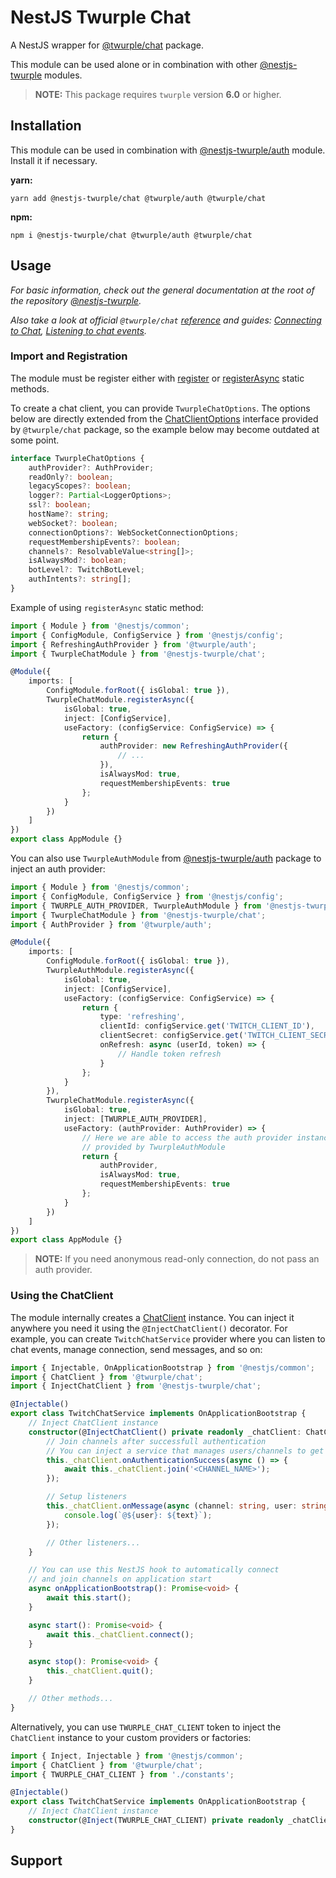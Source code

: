 # NestJS Twurple Chat

A NestJS wrapper for [@twurple/chat](https://github.com/twurple/twurple/tree/main/packages/chat) package.

This module can be used alone or in combination with other [@nestjs-twurple](https://github.com/stimulcross/nestjs-twurple) modules.

> **NOTE:** This package requires `twurple` version **6.0** or higher.

## Installation

This module can be used in combination with [@nestjs-twurple/auth](https://github.com/stimulcross/nestjs-twurple/tree/main/packages/auth) module. Install it if necessary.

**yarn:**

```
yarn add @nestjs-twurple/chat @twurple/auth @twurple/chat
```

**npm:**

```
npm i @nestjs-twurple/chat @twurple/auth @twurple/chat
```

## Usage

_For basic information, check out the general documentation at the root of the repository [@nestjs-twurple](https://github.com/stimulcross/nestjs-twurple)._

_Also take a look at official `@twurple/chat` [reference](https://twurple.js.org/reference/chat) and guides: [Connecting to Chat](https://twurple.js.org/docs/getting-data/chat/connecting-to-chat.html), [Listening to chat events](https://twurple.js.org/docs/getting-data/chat/listening-to-events.html)._

### Import and Registration

The module must be register either with [register](https://github.com/stimulcross/nestjs-twurple#sync-module-configuration) or [registerAsync](https://github.com/stimulcross/nestjs-twurple#async-module-configuration) static methods.

To create a chat client, you can provide `TwurpleChatOptions`. The options below are directly extended from the [ChatClientOptions](https://twurple.js.org/reference/chat/interfaces/ChatClientOptions.html) interface provided by `@twurple/chat` package, so the example below may become outdated at some point.

```ts
interface TwurpleChatOptions {
	authProvider?: AuthProvider;
	readOnly?: boolean;
	legacyScopes?: boolean;
	logger?: Partial<LoggerOptions>;
	ssl?: boolean;
	hostName?: string;
	webSocket?: boolean;
	connectionOptions?: WebSocketConnectionOptions;
	requestMembershipEvents?: boolean;
	channels?: ResolvableValue<string[]>;
	isAlwaysMod?: boolean;
	botLevel?: TwitchBotLevel;
	authIntents?: string[];
}
```

Example of using `registerAsync` static method:

```ts
import { Module } from '@nestjs/common';
import { ConfigModule, ConfigService } from '@nestjs/config';
import { RefreshingAuthProvider } from '@twurple/auth';
import { TwurpleChatModule } from '@nestjs-twurple/chat';

@Module({
	imports: [
		ConfigModule.forRoot({ isGlobal: true }),
		TwurpleChatModule.registerAsync({
			isGlobal: true,
			inject: [ConfigService],
			useFactory: (configService: ConfigService) => {
				return {
					authProvider: new RefreshingAuthProvider({
						// ...
					}),
					isAlwaysMod: true,
					requestMembershipEvents: true
				};
			}
		})
	]
})
export class AppModule {}
```

You can also use `TwurpleAuthModule` from [@nestjs-twurple/auth](https://github.com/stimulcross/nestjs-twurple/tree/main/packages/auth) package to inject an auth provider:

```ts
import { Module } from '@nestjs/common';
import { ConfigModule, ConfigService } from '@nestjs/config';
import { TWURPLE_AUTH_PROVIDER, TwurpleAuthModule } from '@nestjs-twurple/auth';
import { TwurpleChatModule } from '@nestjs-twurple/chat';
import { AuthProvider } from '@twurple/auth';

@Module({
	imports: [
		ConfigModule.forRoot({ isGlobal: true }),
		TwurpleAuthModule.registerAsync({
			isGlobal: true,
			inject: [ConfigService],
			useFactory: (configService: ConfigService) => {
				return {
					type: 'refreshing',
					clientId: configService.get('TWITCH_CLIENT_ID'),
					clientSecret: configService.get('TWITCH_CLIENT_SECRET'),
					onRefresh: async (userId, token) => {
						// Handle token refresh
					}
				};
			}
		}),
		TwurpleChatModule.registerAsync({
			isGlobal: true,
			inject: [TWURPLE_AUTH_PROVIDER],
			useFactory: (authProvider: AuthProvider) => {
				// Here we are able to access the auth provider instance
				// provided by TwurpleAuthModule
				return {
					authProvider,
					isAlwaysMod: true,
					requestMembershipEvents: true
				};
			}
		})
	]
})
export class AppModule {}
```

> **NOTE:** If you need anonymous read-only connection, do not pass an auth provider.

### Using the ChatClient

The module internally creates a [ChatClient](https://twurple.js.org/reference/chat/classes/ChatClient.html) instance. You can inject it anywhere you need it using the `@InjectChatClient()` decorator. For example, you can create `TwitchChatService` provider where you can listen to chat events, manage connection, send messages, and so on:

```ts
import { Injectable, OnApplicationBootstrap } from '@nestjs/common';
import { ChatClient } from '@twurple/chat';
import { InjectChatClient } from '@nestjs-twurple/chat';

@Injectable()
export class TwitchChatService implements OnApplicationBootstrap {
	// Inject ChatClient instance
	constructor(@InjectChatClient() private readonly _chatClient: ChatClient) {
		// Join channels after successfull authentication
		// You can inject a service that manages users/channels to get usernames
		this._chatClient.onAuthenticationSuccess(async () => {
			await this._chatClient.join('<CHANNEL_NAME>');
		});

		// Setup listeners
		this._chatClient.onMessage(async (channel: string, user: string, text: string, msg: TwitchPrivateMessage) => {
			console.log(`@${user}: ${text}`);
		});

		// Other listeners...
	}

	// You can use this NestJS hook to automatically connect
	// and join channels on application start
	async onApplicationBootstrap(): Promise<void> {
		await this.start();
	}

	async start(): Promise<void> {
		await this._chatClient.connect();
	}

	async stop(): Promise<void> {
		this._chatClient.quit();
	}

	// Other methods...
}
```

Alternatively, you can use `TWURPLE_CHAT_CLIENT` token to inject the `ChatClient` instance to your custom providers or factories:

```ts
import { Inject, Injectable } from '@nestjs/common';
import { ChatClient } from '@twurple/chat';
import { TWURPLE_CHAT_CLIENT } from './constants';

@Injectable()
export class TwitchChatService implements OnApplicationBootstrap {
	// Inject ChatClient instance
	constructor(@Inject(TWURPLE_CHAT_CLIENT) private readonly _chatClient: ChatClient) {}
}
```

## Support
